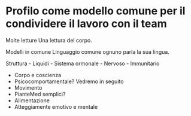 # Profilo come modello comune per il condividere il lavoro con il team

Molte letture 
Una lettura del corpo.

Modelli in comune Linguaggio comune ognuno parla la sua lingua.

Struttura - Liquidi - Sistema ormonale - Nervoso - Immunitario 


- Corpo e coscienza 
- Psicocomportamentale? Vedremo in seguito
- Movimento 
- PianteMed semplici? 
- Alimentazione
- Atteggiamente emotivo e mentale


<!--stackedit_data:
eyJoaXN0b3J5IjpbLTIxMjc4MDk0NjYsNDQyNDk3ODU2XX0=
-->